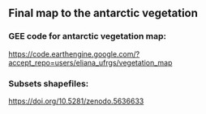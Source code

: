 ## Final map to the antarctic vegetation


### GEE code for antarctic vegetation map:

https://code.earthengine.google.com/?accept_repo=users/eliana_ufrgs/vegetation_map


### Subsets shapefiles:

https://doi.org/10.5281/zenodo.5636633

